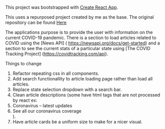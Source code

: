 This project was bootstrapped with [Create React App](https://github.com/facebook/create-react-app).

This uses a repurposed project created by me as the base. The original repository can be found [Here](https://github.com/ryanhikel/healthy-kids)

The applications purpose is to provide the user with information on the current COVID-19 pandemic. There is a section to load articles related to COVID using the [News API] ( https://newsapi.org/docs/get-started) and a section to see the current stats of a particular state using [The COVID Tracking Project] (https://covidtracking.com/api).

Things to change
1. Refactor repeating css in all components.
2. Add search functionallity to article loading page rather than load all articles.
3. Replace state selection dropdown with a search bar.
4. Clean article descriptions (some have html tags that are not processed by react ex: <li>Coronavirus – latest updates</li><li>See all our coronavirus coverage</li>).
5. Have article cards be a uniform size to make for a nicer visual.

